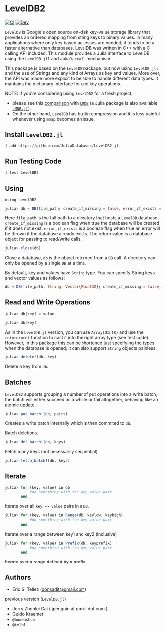 # LevelDB2
[![CI](https://github.com/JuliaDatabases/LevelDB2.jl/actions/workflows/ci.yml/badge.svg)](https://github.com/JuliaDatabases/LevelDB2.jl/actions/workflows/ci.yml)
[![Dev](https://img.shields.io/badge/docs-dev-blue.svg)](https://JuliaDatabases.github.io/LevelDB2.jl)

`LevelDB` is Google's open source on-disk key-value storage library that
provides an ordered mapping from string keys to binary values. In many
applications where only key based accesses are needed, it tends to be a faster
alternative than databases. LevelDB was written in C++ with a C calling API
included. This module provides a Julia interface to LevelDB using the `LevelDB_jll` and Julia's
`ccall` mechanism.

This package is based on the [`LevelDB`](https://github.com/jerryzhenleicai/LevelDB.jl) package, but now using
`LevelDB_jll` and the use of Strings and any kind of Arrays as key and values.
More over, the API was made more explicit to be able to handle different data types.
It mantains the dictionary interface for one key operations.

NOTE: If you're considering using `LevelDB2` for a fresh project,
  - please see this [comparison](https://mozilla.github.io/firefox-browser-architecture/text/0017-lmdb-vs-leveldb.html) with [`LMDB`](https://www.symas.com/lmdb) (a Julia package is also available [`LMDB.jl`](https://github.com/wildart/LMDB.jl)).
  - On the other hand, `LevelDB` has builtin compression and it is less painful whenever using `mmap` becomes an issue.


## Install `LevelDB2.jl`

```julia
] add https://github.com/JuliaDatabases/LevelDB2.jl
```

## Run Testing Code

```julia
] test LevelDB2
```

## Using 

```
using LevelDB2
```

```julia
julia> db = DB(file_path; create_if_missing = false, error_if_exists = false)
```

Here `file_path` is the full path to a directory that hosts a `LevelDB` database.
`create_if_missing` is a boolean flag when true the database will be created if
it does not exist. `error_if_exists` is a boolean flag when true an error will
be thrown if the database already exists. The return value is a database object
for passing to read/write calls.

```julia
julia> close(db)
```

Close a database, `db` is the object returned from a `DB` call. A
directory can only be opened by a single `DB` at a time.

By default, key and values have `String` type. You can specify String keys and vector values as follows:

```julia
db = DB(file_path, String, Vector{Float32}; create_if_missing = false, error_if_exists = false)
```

## Read and Write Operations

```julia
julia> db[key] = value
```

```julia
julia> db[key]
```

As in the `LevelDB.jl` version, you can use `Array{UInt8}` and use the `reinterpret` function to
cast it into the right array type (see test code). However, in this package this can be shortened just specifying
the types when the database is opened; it can also support `String` objects painless.

```julia
julia> delete!(db, key)
```

Delete a key from `db`.

## Batches

`LevelDB2` supports grouping a number of put operations into a write batch, the
batch will either succeed as a whole or fail altogether, behaving like an atomic
update.

```julia
julia> put_batch!(db, pairs)
```

Creates a write batch internally which is then commited to `db`.

Batch deletions.
```julia
julia> del_batch!(db, keys)
```

Fetch many keys (not necessarily sequential)
```julia
julia> fetch_batch!(db, keys)
```


## Iterate

```julia
julia> for (key, value) in db
           #do something with the key value pair
       end
```
Iterate over all `key => value` pairs in a `DB`.


```julia
julia> for (key, value) in Range(db, keylow, keyhigh)
           #do something with the key value pair
       end
```
Iterate over a range between key1 and key2 (inclusive)

```julia
julia> for (key, value) in Prefix(db, keyprefix)
           #do something with the key value pair
       end
```
Iterate over a range defined by a prefix

## Authors
- Eric S. Tellez (donsadit@gmail.com)

previous version (`LevelDB.jl`)

- Jerry Zhenlei Cai ( jpenguin at gmail dot com )
- Guido Kraemer
- `@huwenshuo`
- `@tmlbl`
